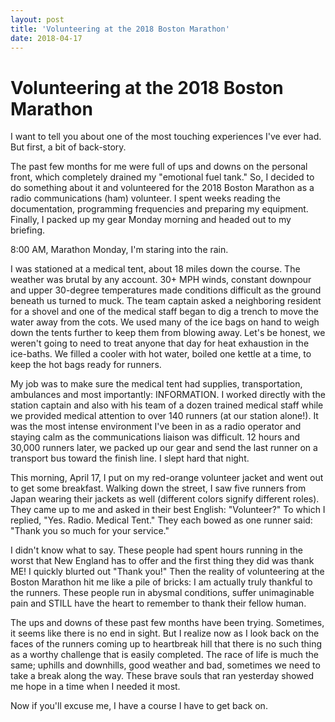```yaml
---
layout: post
title: 'Volunteering at the 2018 Boston Marathon'
date: 2018-04-17
---
```


# Volunteering at the 2018 Boston Marathon

I want to tell you about one of the most touching experiences I've ever had. But first, a bit of back-story.

The past few months for me were full of ups and downs on the personal front, which completely drained my "emotional fuel tank." So, I decided to do something about it and volunteered for the 2018 Boston Marathon as a radio communications (ham) volunteer. I spent weeks reading the documentation, programming frequencies and preparing my equipment. Finally, I packed up my gear Monday morning and headed out to my briefing.

8:00 AM, Marathon Monday, I'm staring into the rain.

I was stationed at a medical tent, about 18 miles down the course. The weather was brutal by any account. 30+ MPH winds, constant downpour and upper 30-degree temperatures made conditions difficult as the ground beneath us turned to muck. The team captain asked a neighboring resident for a shovel and one of the medical staff began to dig a trench to move the water away from the cots. We used many of the ice bags on hand to weigh down the tents further to keep them from blowing away. Let's be honest, we weren't going to need to treat anyone that day for heat exhaustion in the ice-baths. We filled a cooler with hot water, boiled one kettle at a time, to keep the hot bags ready for runners.

My job was to make sure the medical tent had supplies, transportation, ambulances and most importantly: INFORMATION. I worked directly with the station captain and also with his team of a dozen trained medical staff while we provided medical attention to over 140 runners (at our station alone!). It was the most intense environment I've been in as a radio operator and staying calm as the communications liaison was difficult. 12 hours and 30,000 runners later, we packed up our gear and send the last runner on a transport bus toward the finish line. I slept hard that night.

This morning, April 17, I put on my red-orange volunteer jacket and went out to get some breakfast. Walking down the street, I saw five runners from Japan wearing their jackets as well (different colors signify different roles). They came up to me and asked in their best English: "Volunteer?" To which I replied, "Yes. Radio. Medical Tent." They each bowed as one runner said: "Thank you so much for your service."

I didn't know what to say. These people had spent hours running in the worst that New England has to offer and the first thing they did was thank ME! I quickly blurted out "Thank you!" Then the reality of volunteering at the Boston Marathon hit me like a pile of bricks: I am actually truly thankful to the runners. These people run in abysmal conditions, suffer unimaginable pain and STILL have the heart to remember to thank their fellow human.

The ups and downs of these past few months have been trying. Sometimes, it seems like there is no end in sight. But I realize now as I look back on the faces of the runners coming up to heartbreak hill that there is no such thing as a worthy challenge that is easily completed. The race of life is much the same; uphills and downhills, good weather and bad, sometimes we need to take a break along the way. These brave souls that ran yesterday showed me hope in a time when I needed it most.

Now if you'll excuse me, I have a course I have to get back on.

